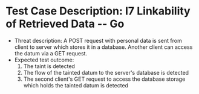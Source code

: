 # Test Case Description: I7 Linkability of Retrieved Data -- Go
- Threat description: A POST request with personal data is sent from client to server which stores it in a database. Another client can access the datum via a GET request.
- Expected test outcome:
  1. The taint is detected
  2. The flow of the tainted datum to the server's database is detected
  3. The second client's GET request to access the database storage which holds the tainted datum is detected
